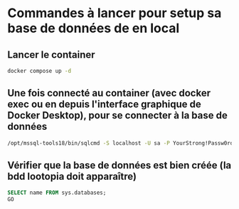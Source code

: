 # Commandes à lancer pour setup sa base de données de en local

## Lancer le container

```sh
docker compose up -d
```

## Une fois connecté au container (avec docker exec ou en depuis l'interface graphique de Docker Desktop), pour se connecter à la base de données

```sh
/opt/mssql-tools18/bin/sqlcmd -S localhost -U sa -P YourStrong!Passw0rd -C
```

## Vérifier que la base de données est bien créée (la bdd lootopia doit apparaître)

```sql
SELECT name FROM sys.databases;
GO
```
